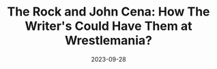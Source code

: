 ---
title: "The Rock and John Cena: How The Writer's Could Have Them at Wrestlemania?"
date: 2023-09-28
description: "The Rock and John Cena: How The Writer's Could Have Them at Wrestlemania?"
longDescription: >-
    The writer's strike is supposed over but the effects of the 5 month strike will reverberate in TV and film. Sleepy from Just Posted @justpostedpodcast joins the We Comin For Wrestling cast to discuss how the writer's strike got gives us the opportunity to see Dwayne "The Rock" Johnson and John Cena at Wrestlemania 40
    
    Visit ProWrestlingBlack.org for all We Comin For You Cast episodes! Send questions or comments to WeCominForYouCast@gmail.com
    WCFY online
    RVS: @FranchICE06
    ROD: @R8TED_R
    FB Group: https://bit.ly/3iGwOMw
    IG: https://bit.ly/2NB17ZB
    
    Follow SOLC Network online
    Instagram: https://bit.ly/39VL542
    Twitter: https://bit.ly/39aL395
    Facebook: https://bit.ly/3sQn7je
    
    To Listen to the podcast
    Podbean https://bit.ly/3t7SDJH
    YouTube http://bit.ly/3ouZqJU
    Spotify http://spoti.fi/3pwZZnJ
    Apple http://apple.co/39rwjD1
    Stitcher http://bit.ly/3puGQ5P
duration: "0:15:54"
youtubeId: "ZRWG11AzrAY"

image: "/uploads/thumbnails/ZRWG11AzrAY.jpg"
tags: ["wrestling","wrestlemania"]
draft: false
---